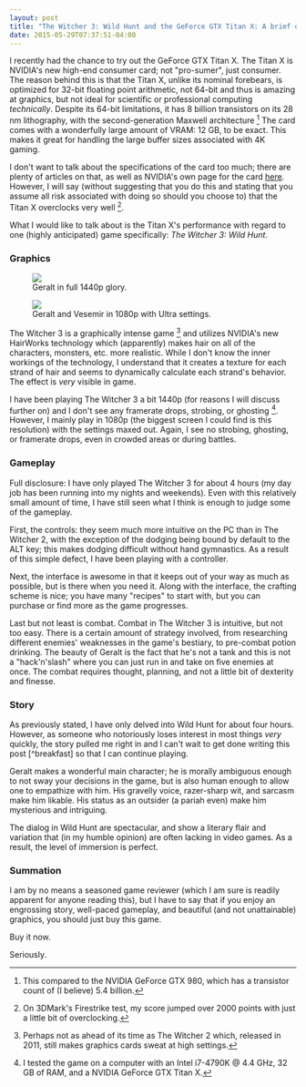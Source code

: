 ```yaml
---
layout: post
title: "The Witcher 3: Wild Hunt and the GeForce GTX Titan X: A brief overview"
date: 2015-05-29T07:37:51-04:00
---
```


I recently had the chance to try out the GeForce GTX Titan X. The Titan X is NVIDIA's new high-end consumer card; not "pro-sumer", just consumer. The reason behind this is that the Titan X, unlike its nominal forebears, is optimized for 32-bit floating point arithmetic, not 64-bit and thus is amazing at graphics, but not ideal for scientific or professional computing *technically*. Despite its 64-bit limitations, it has 8 billion transistors on its 28 nm lithography, with the second-generation Maxwell architecture [^transistors] The card comes with a wonderfully large amount of VRAM: 12 GB, to be exact. This makes it great for handling the large buffer sizes associated with 4K gaming.

I don't want to talk about the specifications of the card too much; there are plenty of articles on that, as well as NVIDIA's own page for the card [here](http://www.geforce.com/hardware/desktop-gpus/geforce-gtx-titan-x). However, I will say (without suggesting that you do this and stating that you assume all risk associated with doing so should you choose to) that the Titan X overclocks very well [^oc].

What I would like to talk about is the Titan X's performance with regard to one (highly anticipated) game specifically: *The Witcher 3: Wild Hunt*.

### Graphics

<figure> <a href="http://drops.fitzlarolds.net/17mDk+"><img src='http://drops.fitzlarolds.net/17mDk+'></a> <figcaption>Geralt in full 1440p glory.</figcaption></figure>

<figure><a href="http://drops.fitzlarolds.net/16knT+"> <img src='http://drops.fitzlarolds.net/16knT+'></a><figcaption> Geralt and Vesemir in 1080p with Ultra settings.</figcaption></figure>

The Witcher 3 is a graphically intense game [^witcher2] and utilizes NVIDIA's new HairWorks technology which (apparently) makes hair on all of the characters, monsters, etc. more realistic. While I don't know the inner workings of the technology, I understand that it creates a texture for each strand of hair and seems to dynamically calculate each strand's behavior. The effect is *very* visible in game.

I have been playing The Witcher 3 a bit 1440p (for reasons I will discuss further on) and I don't see any framerate drops, strobing, or ghosting [^pc]. However, I mainly play in 1080p (the biggest screen I could find is this resolution) with the settings maxed out. Again, I see no strobing, ghosting, or framerate drops, even in crowded areas or during battles.

### Gameplay

Full disclosure: I have only played The Witcher 3 for about 4 hours (my day job has been running into my nights and weekends). Even with this relatively small amount of time, I have still seen what I think is enough to judge some of the gameplay. 

First, the controls: they seem much more intuitive on the PC than in The Witcher 2, with the exception of the dodging being bound by default to the ALT key; this makes dodging difficult without hand gymnastics. As a result of this simple defect, I have been playing with a controller.

Next, the interface is awesome in that it keeps out of your way as much as possible, but is there when you need it. Along with the interface, the crafting scheme is nice; you have many "recipes" to start with, but you can purchase or find more as the game progresses.

Last but not least is combat. Combat in The Witcher 3 is intuitive, but not too easy. There is a certain amount of strategy involved, from researching different enemies' weaknesses in the game's bestiary, to pre-combat potion drinking. The beauty of Geralt is the fact that he's not a tank and this is not a "hack'n'slash" where you can just run in and take on five enemies at once. The combat requires thought, planning, and not a little bit of dexterity and finesse. 

### Story

As previously stated, I have only delved into Wild Hunt for about four hours. However, as someone who notoriously loses interest in most things *very* quickly, the story pulled me right in and I can't wait to get done writing this post [^breakfast] so that I can continue playing.

Geralt makes a wonderful main character; he is morally ambiguous enough to not sway your decisions in the game, but is also human enough to allow one to empathize with him. His gravelly voice, razer-sharp wit, and sarcasm make him likable. His status as an outsider (a pariah even) make him mysterious and intriguing.

The dialog in Wild Hunt are spectacular, and show a literary flair and variation that (in my humble opinion) are often lacking in video games. As a result, the level of immersion is perfect. 

### Summation

I am by no means a seasoned game reviewer (which I am sure is readily apparent for anyone reading this), but I have to say that if you enjoy an engrossing story, well-paced gameplay, and beautiful (and not unattainable) graphics, you should just buy this game.

Buy it now.

Seriously.

[^oc]: On 3DMark's Firestrike test, my score jumped over 2000 points with just a little bit of overclocking. 

[^transistors]: This compared to the NVIDIA GeForce GTX 980, which has a transistor count of (I believe) 5.4 billion.

[^witcher2]: Perhaps not as ahead of its time as The Witcher 2 which, released in 2011, still makes graphics cards sweat at high settings.

[^pc]: I tested the game on a computer with an Intel i7-4790K @ 4.4 GHz, 32 GB of RAM, and a NVIDIA GeForce GTX Titan X.